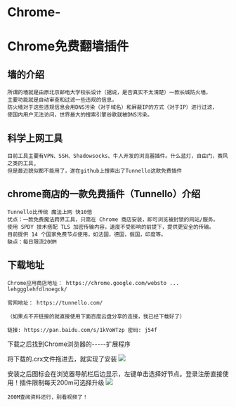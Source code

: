 # Chrome-
# Chrome免费翻墙插件
## 墙的介绍
```
所谓的墙就是由原北京邮电大学校长设计（据说，是否真实不太清楚）一款长城防火墙，
主要功能就是自动审查和过滤一些违规的信息，
防火墙对于这些违规信息会用DNS污染（对于域名）和屏蔽IP的方式（对于IP）进行过滤， 
使国内用户无法访问，世界最大的搜索引擎谷歌就被DNS污染。
```
## 科学上网工具
```
目前工具主要有VPN、SSH、Shadowsocks、牛人开发的浏览器插件。什么蓝灯，自由门，赛风之类的工具,
但是最近貌似都不能用了，遂在github上搜索出了Tunnello这款免费插件
```
## chrome商店的一款免费插件（Tunnello）介绍
```
Tunnello比传统 魔法上网 快10倍
优点：一款免费魔法跨界工具，只需在 Chrome 商店安装，即可浏览被封锁的网站/服务。
使用 SPDY 技术搭配 TLS 加密传输内容，速度不受影响的前提下，提供更安全的传输。
目前提供 14 个国家免费节点使用，如法国，德国，俄国，印度等。
缺点：每日限流200M
```
## 下载地址
```
Chrome应用商店地址： https://chrome.google.com/websto ... lehggglehfdlnoegck/

官网地址： https://tunnello.com/

（如果点不开链接的就直接使用下面百度云盘分享的连接，我已经下载好了）

链接: https://pan.baidu.com/s/1kVoWTzp 密码: j54f
```
下载之后找到Chrome浏览器的-----扩展程序

将下载的.crx文件拖进去，就实现了安装
![](https://camo.githubusercontent.com/efd90dc091e1c59d2198db00568f3f274fbb024a/687474703a2f2f696d672e626c6f672e6373646e2e6e65742f32303137313031323137323632373930393f77617465726d61726b2f322f746578742f6148523063446f764c324a736232637559334e6b626935755a585176635846664d7a51344d6a63774e44673d2f666f6e742f3561364c354c32542f666f6e7473697a652f3430302f66696c6c2f49304a42516b46434d413d3d2f646973736f6c76652f37302f677261766974792f536f75746845617374)

安装之后图标会在浏览器导航栏后边显示，左键单击选择好节点。登录注册直接使用！插件限制每天200m可选择升级
![](https://camo.githubusercontent.com/a947be1968a9f4d5e9ef0f329eb6571eb57c6f1a/687474703a2f2f696d672e626c6f672e6373646e2e6e65742f32303137313031323137323930363635313f77617465726d61726b2f322f746578742f6148523063446f764c324a736232637559334e6b626935755a585176635846664d7a51344d6a63774e44673d2f666f6e742f3561364c354c32542f666f6e7473697a652f3430302f66696c6c2f49304a42516b46434d413d3d2f646973736f6c76652f37302f677261766974792f536f75746845617374)
 ```
 200M查阅资料还行，别看视频了！
 ```

